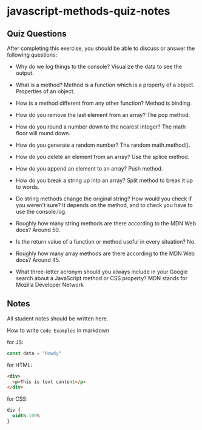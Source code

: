 # javascript-methods-quiz-notes

## Quiz Questions

After completing this exercise, you should be able to discuss or answer the following questions:

- Why do we log things to the console?
  Visualize the data to see the output.

- What is a method?
  Method is a function which is a property of a object.
  Properties of an object.

- How is a method different from any other function?
  Method is binding.

- How do you remove the last element from an array?
  The pop method.

- How do you round a number down to the nearest integer?
  The math floor will round down.

- How do you generate a random number?
  The random math.method().

- How do you delete an element from an array?
  Use the splice method.

- How do you append an element to an array?
  Push method.

- How do you break a string up into an array?
  Split method to break it up to words.

- Do string methods change the original string? How would you check if you weren't sure?
  It depends on the method, and to check you have to use the console.log.

- Roughly how many string methods are there according to the MDN Web docs?
  Around 50.

- Is the return value of a function or method useful in every situation?
  No.

- Roughly how many array methods are there according to the MDN Web docs?
  Around 45.
- What three-letter acronym should you always include in your Google search about a JavaScript method or CSS property?
  MDN stands for Mozilla Developer Network
## Notes

All student notes should be written here.


How to write `Code Examples` in markdown

for JS:
```javascript
const data = "Howdy"
```

for HTML:
```html
<div>
  <p>This is text content</p>
</div>
```

for CSS:
```css
div {
  width:100%
}
```
